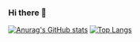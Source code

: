 ### Hi there 👋
[![Anurag's GitHub stats](https://github-readme-stats.vercel.app/api?username=ArsalanKm)](https://github.com/anuraghazra/github-readme-stats)
[![Top Langs](https://github-readme-stats.vercel.app/api/top-langs/?username=ArsalanKm)](https://github.com/anuraghazra/github-readme-stats)




